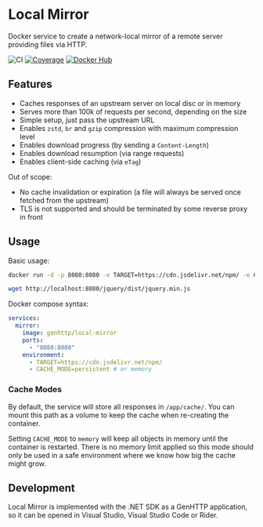 # Local Mirror

Docker service to create a network-local mirror of a remote server providing files via HTTP.

![CI](https://github.com/Kaliumhexacyanoferrat/local-mirror/workflows/CI/badge.svg) [![Coverage](https://sonarcloud.io/api/project_badges/measure?project=local-mirror&metric=coverage)](https://sonarcloud.io/dashboard?id=local-mirror) [![Docker Hub](https://img.shields.io/docker/pulls/genhttp/local-mirror.svg)](https://hub.docker.com/r/genhttp/local-mirror)

## Features

- Caches responses of an upstream server on local disc or in memory
- Serves more than 100k of requests per second, depending on the size
- Simple setup, just pass the upstream URL
- Enables `zstd`, `br` and `gzip` compression with maximum compression level
- Enables download progress (by sending a `Content-Length`)
- Enables download resumption (via range requests)
- Enables client-side caching (via `eTag`)

Out of scope:

- No cache invalidation or expiration (a file will always be served once fetched from the upstream)
- TLS is not supported and should be terminated by some reverse proxy in front

## Usage

Basic usage:

```bash
docker run -d -p 8080:8080 -e TARGET=https://cdn.jsdelivr.net/npm/ -e CACHE_MODE=persistent genhttp/local-mirror

wget http://localhost:8080/jquery/dist/jquery.min.js
```

Docker compose syntax:

```yaml
services:
  mirror:
    image: genhttp/local-mirror
    ports:
      - "8080:8080"
    environment:
      - TARGET=https://cdn.jsdelivr.net/npm/
      - CACHE_MODE=persistent # or memory
```

### Cache Modes

By default, the service will store all responses in `/app/cache/`. You can mount this path as a volume to keep
the cache when re-creating the container.

Setting `CACHE_MODE` to `memory` will keep all objects in memory until the container is restarted. There is no
memory limit applied so this mode should only be used in a safe environment where we know how big the cache might grow.

## Development

Local Mirror is implemented with the .NET SDK as a GenHTTP application, so it can be opened in
Visual Studio, Visual Studio Code or Rider.
